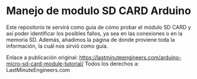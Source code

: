 # Manejo de modulo SD CARD Arduino
Este repositorio te servirá como guía de cómo probar el módulo SD CARD y así poder identificar los posibles fallos, ya sea en las conexiones o en la memoria SD.
Además, añadimos la página de donde proviene toda la información, la cuál nos sirvió como guía. 

Enlace a publicación original: https://lastminuteengineers.com/arduino-micro-sd-card-module-tutorial/
Todos los derechos a: LastMinuteEngineers.com
